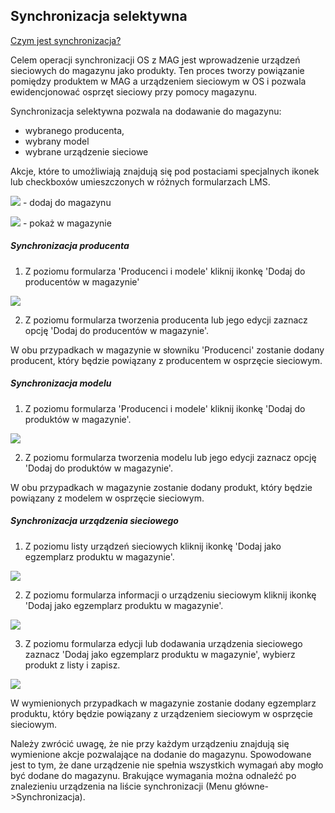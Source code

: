 ## Synchronizacja selektywna

[Czym jest synchronizacja?](synchronizacja_wyjasnienie.md)

Celem operacji synchronizacji OS z MAG jest wprowadzenie urządzeń sieciowych do magazynu jako produkty. Ten proces tworzy powiązanie pomiędzy produktem w MAG a urządzeniem sieciowym w OS i pozwala ewidencjonować osprzęt sieciowy przy pomocy magazynu.

Synchronizacja selektywna pozwala na dodawanie do magazynu:
- wybranego producenta,
- wybrany model
- wybrane urządzenie sieciowe

Akcje, które to umożliwiają znajdują się pod postaciami specjalnych ikonek lub checkboxów umieszczonych w różnych formularzach LMS.

![](https://www.chilan.com/lms-plus/screenshots/warehouse/wh-17.png) - dodaj do magazynu

![](https://www.chilan.com/lms-plus/screenshots/warehouse/wh-18.png) - pokaż w magazynie

##### Synchronizacja producenta

1. Z poziomu formularza 'Producenci i modele' kliknij ikonkę 'Dodaj do producentów w magazynie'

![](https://www.chilan.com/lms-plus/screenshots/warehouse/wh-19.png)

2. Z poziomu formularza tworzenia producenta lub jego edycji zaznacz opcję 'Dodaj do producentów w magazynie'.

W obu przypadkach w magazynie w słowniku 'Producenci' zostanie dodany producent, który będzie powiązany z producentem w osprzęcie sieciowym.

##### Synchronizacja modelu

1. Z poziomu formularza 'Producenci i modele' kliknij ikonkę 'Dodaj do produktów w magazynie'.

![](https://www.chilan.com/lms-plus/screenshots/warehouse/wh-20.png)

2. Z poziomu formularza tworzenia modelu lub jego edycji zaznacz opcję 'Dodaj do produktów w magazynie'.

W obu przypadkach w magazynie zostanie dodany produkt, który będzie powiązany z modelem w osprzęcie sieciowym.

##### Synchronizacja urządzenia sieciowego

1. Z poziomu listy urządzeń sieciowych kliknij ikonkę 'Dodaj jako egzemplarz produktu w magazynie'.

![](https://www.chilan.com/lms-plus/screenshots/warehouse/wh-21.png)

2. Z poziomu formularza informacji o urządzeniu sieciowym kliknij ikonkę 'Dodaj jako egzemplarz produktu w magazynie'.

![](https://www.chilan.com/lms-plus/screenshots/warehouse/wh-22.png)

3. Z poziomu formularza edycji lub dodawania urządzenia sieciowego zaznacz 'Dodaj jako egzemplarz produktu w magazynie', wybierz produkt z listy i zapisz.

![](https://www.chilan.com/lms-plus/screenshots/warehouse/wh-23.png)

W wymienionych przypadkach w magazynie zostanie dodany egzemplarz produktu, który będzie powiązany z urządzeniem sieciowym w osprzęcie sieciowym.

Należy zwrócić uwagę, że nie przy każdym urządzeniu znajdują się wymienione akcje pozwalające na dodanie do magazynu. Spowodowane jest to tym, że dane urządzenie nie spełnia wszystkich wymagań aby mogło być dodane do magazynu. Brakujące wymagania można odnaleźć po znalezieniu urządzenia na liście synchronizacji (Menu główne->Synchronizacja).